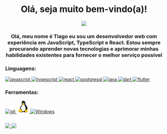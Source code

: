 

<h1 align="center">Olá, seja muito bem-vindo(a)!</h1>
<div align="center">
        <img src="https://github-readme-stats-pi-liard.vercel.app/api?username=tiagojose76&show_icons=true&count_private=true&hide_border=true&theme=dracula" align="center" />
</div>
<h3 align="center">Olá, meu nome é Tiago eu sou um desenvolvedor web com experiência em JavaScript, TypeScript e React. Estou sempre procurando aprender novas tecnologias e aprimorar minhas habilidades existentes para fornecer o melhor serviço possível</h3>
<h3>Linguagens:</h3>

<a href="https://developer.mozilla.org/pt-BR/docs/Web/JavaScript" target="_blank" rel="noreferrer">
        <img src="https://shields.io/badge/JavaScript-F7DF1E?logo=JavaScript&logoColor=000&style=flat-square" alt="javascript" width="85" height="30" />
</a>
<a href="https://www.typescriptlang.org" target="_blank" rel="noreferrer">
        <img src="https://shields.io/badge/TypeScript-3178C6?logo=TypeScript&logoColor=FFF&style=flat-square" alt="typescript" width="85" height="30" />
</a>
<a href="https://react.dev/" target="_blank" rel="noreferrer">
        <img src="https://img.shields.io/badge/react-%2320232a.svg?style=for-the-badge&logo=react&logoColor=%2361DAFB" alt="react" width="85" height="30">
</a>
<a href="https://www.postgresql.org/" target="_blank" rel="noreferrer">
        <img src="https://img.shields.io/badge/postgres-%23316192.svg?style=for-the-badge&logo=postgresql&logoColor=white" alt="postgresql" width="85" height="30">
</a>

<a href="https://www.java.com/pt-BR/" target="_blank" rel="noreferrer">
        <img src="https://img.shields.io/badge/java-%23ED8B00.svg?style=for-the-badge&logo=openjdk&logoColor=white" alt="java" width="85" height="30">
</a>


<a href="https://dart.dev/" target="_blank" rel="noreferrer">
        <img src="https://img.shields.io/badge/Dart-0175C2?style=for-the-badge&logo=dart&logoColor=white" alt="dart" width="85" height="30">
</a>
<a href="https://flutter.dev/" target="_blank" rel="noreferrer">
        <img src="https://img.shields.io/badge/Flutter-02569B?style=for-the-badge&logo=flutter&logoColor=white" alt="flutter" width="85" height="30">
</a>
<h3 target="_blank" rel="noreferrer"> Ferramentas: </h3>
<a href="https://git-scm.com/" target="_blank" rel="noreferrer">
        <img src="https://www.vectorlogo.zone/logos/git-scm/git-scm-icon.svg" alt="git" width="40" height="40" />
</a>
<a href="https://www.linux.org/" target="_blank" rel="noreferrer">
        <img src="https://raw.githubusercontent.com/devicons/devicon/master/icons/linux/linux-original.svg" alt="linux" width="40" height="40" />
</a>
<a href="https://www.microsoft.com/pt-br/windows/?r=1" target="_blank" rel="noreferrer">
        <img src="https://img.shields.io/badge/Windows-0078D6?style=for-the-badge&logo=windows&logoColor=white" alt="Windows">
</a>


<h2></h2>
<div>
        <a href="https://www.instagram.com/tiagocunha_76/" target="_blank">
                <img src="https://img.shields.io/badge/-Instagram-%23E4405F?style=for-the-badge&logo=instagram&logoColor=white" target="_blank">
        </a>
        <a href="https://www.linkedin.com/in/tiago-josé-95b98a239/" target="_blank">
                <img src="https://img.shields.io/badge/-LinkedIn-%230077B5?style=for-the-badge&logo=linkedin&logoColor=white" target="_blank">
        </a>
        
</div>
